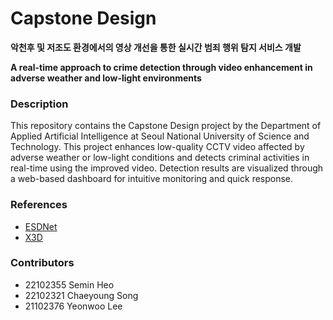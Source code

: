 # Capstone Design  
**악천후 및 저조도 환경에서의 영상 개선을 통한 실시간 범죄 행위 탐지 서비스 개발**

**A real-time approach to crime detection through video enhancement in adverse weather and low-light environments**

### Description  
This repository contains the Capstone Design project by the Department of Applied Artificial Intelligence at Seoul National University of Science and Technology. This project enhances low-quality CCTV video affected by adverse weather or low-light conditions and detects criminal activities in real-time using the improved video. Detection results are visualized through a web-based dashboard for intuitive monitoring and quick response.

### References  
- [ESDNet](https://github.com/CVMI-Lab/UHDM)  
- [X3D](https://github.com/facebookresearch/SlowFast)

### Contributors  
- 22102355 Semin Heo  
- 22102321 Chaeyoung Song  
- 21102376 Yeonwoo Lee